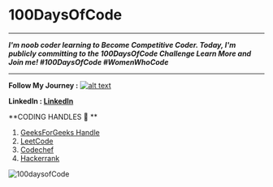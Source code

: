 # 100DaysOfCode

***


**_I'm noob coder learning to Become Competitive Coder. Today, I'm publicly committing to the 100DaysOfCode Challenge Learn More and Join me!  #100DaysOfCode  #WomenWhoCode_**
***


 **Follow My Journey :** [![alt text][1.1]][1]

 **LinkedIn          :  [LinkedIn ](linkedin.com/in/swati-prajapati-008/)**

**CODING HANDLES 🔢 **

 1.  [GeeksForGeeks Handle](http://auth.geeksforgeeks.org/user/sassycoder/)
 2.  [LeetCode](https://leetcode.com/prajapatiswati4/)
 3.  [Codechef](https://www.codechef.com/users/swati08)
 4. [Hackerrank](https://www.hackerrank.com/swatiprajapati08)


![100daysofCode](https://blog.hyperiondev.com/wp-content/uploads/2018/11/Blog-100DaysOfCode.jpg)



[1.1]: http://i.imgur.com/tXSoThF.png
[1]: https://twitter.com/sassy_coder
